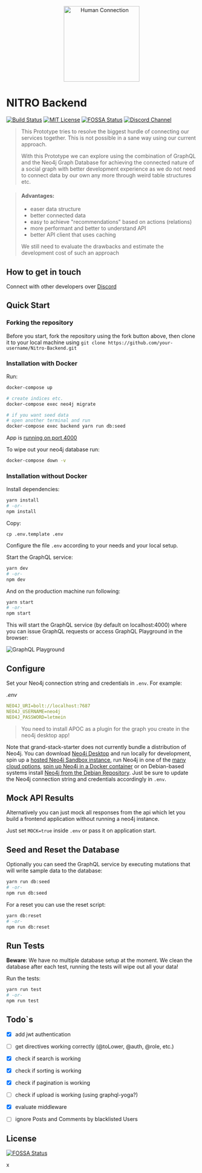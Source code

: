 <p align="center">
  <a href="https://human-connection.org"><img align="center" src="humanconnection.png" height="200" alt="Human Connection" /></a>
</p>

# NITRO Backend
[![Build Status](https://img.shields.io/travis/com/Human-Connection/Nitro-Backend/master.svg)](https://travis-ci.com/Human-Connection/Nitro-Backend)
[![MIT License](https://img.shields.io/badge/license-MIT-green.svg)](https://github.com/Human-Connection/Nitro-Backend/blob/backend/LICENSE.md)
[![FOSSA Status](https://app.fossa.io/api/projects/git%2Bgithub.com%2FHuman-Connection%2FNitro-Backend.svg?type=shield)](https://app.fossa.io/projects/git%2Bgithub.com%2FHuman-Connection%2FNitro-Backend?ref=badge_shield)
[![Discord Channel](https://img.shields.io/discord/489522408076738561.svg)](https://discord.gg/6ub73U3)

> This Prototype tries to resolve the biggest hurdle of connecting
> our services together. This is not possible in a sane way using
> our current approach.
>
> With this Prototype we can explore using the combination of
> GraphQL and the Neo4j Graph Database for achieving the connected
> nature of a social graph with better development experience as we
> do not need to connect data by our own any more through weird table
> structures etc.

>
> #### Advantages:
> - easer data structure
> - better connected data
> - easy to achieve "recommendations" based on actions (relations)
> - more performant and better to understand API
> - better API client that uses caching
>
> We still need to evaluate the drawbacks and estimate the development
> cost of such an approach

## How to get in touch
Connect with other developers over [Discord](https://discord.gg/6ub73U3)

## Quick Start

### Forking the repository
Before you start, fork the repository using the fork button above, then clone it to your local machine using `git clone https://github.com/your-username/Nitro-Backend.git`

### Installation with Docker

Run:
```sh
docker-compose up

# create indices etc.
docker-compose exec neo4j migrate

# if you want seed data
# open another terminal and run
docker-compose exec backend yarn run db:seed
```

App is [running on port 4000](http://localhost:4000/)

To wipe out your neo4j database run:
```sh
docker-compose down -v
```


### Installation without Docker

Install dependencies:

```bash
yarn install
# -or-
npm install
```

Copy:
```
cp .env.template .env
```
Configure the file `.env` according to your needs and your local setup.

Start the GraphQL service:

```bash
yarn dev
# -or-
npm dev
```

And on the production machine run following:

```bash
yarn start
# -or-
npm start
```

This will start the GraphQL service (by default on localhost:4000)
where you can issue GraphQL requests or access GraphQL Playground in the browser:

![GraphQL Playground](graphql-playground.png)

## Configure

Set your Neo4j connection string and credentials in `.env`.
For example:

_.env_

```yaml
NEO4J_URI=bolt://localhost:7687
NEO4J_USERNAME=neo4j
NEO4J_PASSWORD=letmein
```

> You need to install APOC as a plugin for the graph you create in the neo4j desktop app!

Note that grand-stack-starter does not currently bundle a distribution
of Neo4j. You can download [Neo4j Desktop](https://neo4j.com/download/)
and run locally for development, spin up a [hosted Neo4j Sandbox instance](https://neo4j.com/download/),
run Neo4j in one of the [many cloud options](https://neo4j.com/developer/guide-cloud-deployment/),
[spin up Neo4j in a Docker container](https://neo4j.com/developer/docker/) or on Debian-based systems install [Neo4j from the Debian Repository](http://debian.neo4j.org/).
Just be sure to update the Neo4j connection string and credentials accordingly in `.env`.

## Mock API Results

Alternatively you can just mock all responses from the api which let
you build a frontend application without running a neo4j instance.

Just set `MOCK=true` inside `.env` or pass it on application start.

## Seed and Reset the Database

Optionally you can seed the GraphQL service by executing mutations that
will write sample data to the database:

```bash
yarn run db:seed
# -or-
npm run db:seed
```

For a reset you can use the reset script:

```bash
yarn db:reset
# -or-
npm run db:reset
```

## Run Tests

**Beware**: We have no multiple database setup at the moment. We clean the database after each test, running the tests will wipe out all your data!

Run the tests:
```bash
yarn run test
# -or-
npm run test
```

## Todo`s

- [x] add jwt authentication
- [ ] get directives working correctly (@toLower, @auth, @role, etc.)
- [x] check if search is working
- [x] check if sorting is working
- [x] check if pagination is working
- [ ] check if upload is working (using graphql-yoga?)
- [x] evaluate middleware
- [ ] ignore Posts and Comments by blacklisted Users


## License
[![FOSSA Status](https://app.fossa.io/api/projects/git%2Bgithub.com%2FHuman-Connection%2FNitro-Backend.svg?type=large)](https://app.fossa.io/projects/git%2Bgithub.com%2FHuman-Connection%2FNitro-Backend?ref=badge_large)

x
